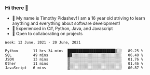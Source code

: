 ### Hi there 👋
- :adult: My name is Timothy Pidashev! I am a 16 year old striving to learn anything and everything about software development!
- :evergreen_tree: Experienced in C#, Python, Java, and Javascript
- 👯 Open to collaborating on projects

<!--START_SECTION:waka-->
```text
Week: 13 June, 2021 - 20 June, 2021

Python       11 hrs 34 mins  ██████████████████████▒░░   89.25 % 
SQL          49 mins         █▓░░░░░░░░░░░░░░░░░░░░░░░   06.40 % 
JSON         13 mins         ▒░░░░░░░░░░░░░░░░░░░░░░░░   01.76 % 
Other        11 mins         ▒░░░░░░░░░░░░░░░░░░░░░░░░   01.46 % 
JavaScript   6 mins          ▒░░░░░░░░░░░░░░░░░░░░░░░░   00.87 % 
```
<!--END_SECTION:waka-->
